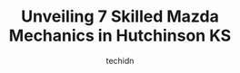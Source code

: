 ---
layout: ampstory
image: https://images.unsplash.com/photo-1553440569-bcc63803a83d?ixlib=rb-4.0.3&ixid=MnwxMjA3fDB8MHxwaG90by1wYWdlfHx8fGVufDB8fHx8&auto=format&fit=crop&w=640&h=853&q=80
author: techidn
featured: false
description: Searching for the finest Mazda Mechanic in Hutchinson KS, USA? Look no further than the 7 best Mazda Mechanic in the area, where youll find a team of highly qualified professionals ready to
title: Unveiling 7 Skilled Mazda Mechanics in Hutchinson KS
cover:
   title: Unveiling 7 Skilled Mazda Mechanics in Hutchinson KS
   subtitle: Rickpate
   background: https://images.unsplash.com/photo-1553440569-bcc63803a83d?ixlib=rb-4.0.3&ixid=MnwxMjA3fDB8MHxwaG90by1wYWdlfHx8fGVufDB8fHx8&auto=format&fit=crop&w=640&h=853&q=80

pages: 
 - layout: thirds
   top: <h1>#1 Midway Motors Chevrolet of Hutchinson</h1>
   bottom: "<p>Thank you Spencer Golden for helping us, its nice to have a salesman treat you as a friend and actually help you. You helped us find the vehicle that was right for us.</p>"
   background: https://www.knot35.com/toplist/wp-content/uploads/2023/06/best-mazda-mechanic-1-in-hutchinson-ks-1685834600.jpeg
   backgroundblur: true
 - layout: thirds
   top: <h1>#2 Allen Samuels Chrysler Jeep Dodge Ram of Hutchinson</h1>
   bottom: "<p>1421 E 30th Ave, Hutchinson, KS 67502, United States</p>"
   background: https://www.knot35.com/toplist/wp-content/uploads/2023/06/best-mazda-mechanic-2-in-hutchinson-ks-1685834601.jpeg
   cta:
      link: https://www.knot35.com/toplist/unveiling-7-skilled-mazda-mechanics-in-hutchinson-ks/
      text: Unveiling 7 Skilled Mazda Mechanics in Hutchinson KS
 - layout: thirds
   top: <h1>#3 Red Rock Auto Center, Inc.</h1>
   bottom: "<p>200 N Main St, South Hutchinson, KS 67505, United States</p>"
   background: https://www.knot35.com/toplist/wp-content/uploads/2023/06/best-mazda-mechanic-3-in-hutchinson-ks-1685834601.jpeg
   cta:
      link: https://www.knot35.com/toplist/unveiling-7-skilled-mazda-mechanics-in-hutchinson-ks/
      text: Unveiling 7 Skilled Mazda Mechanics in Hutchinson KS
 - layout: thirds
   top: <h1>#4 Weber Auto Glass</h1>
   bottom: "<p>1111 E 30th Ave, Hutchinson, KS 67502, United States</p>"
   background: https://plus.unsplash.com/premium_photo-1664640458616-3c74f8cb4589?ixlib=rb-4.0.3&ixid=MnwxMjA3fDB8MHxwaG90by1wYWdlfHx8fGVufDB8fHx8&auto=format&fit=crop&w=640&h=853&q=80
   cta:
      link: https://www.knot35.com/toplist/unveiling-7-skilled-mazda-mechanics-in-hutchinson-ks/
      text: Unveiling 7 Skilled Mazda Mechanics in Hutchinson KS
 - layout: thirds
   top: <h1>#5 Matts Auto</h1>
   bottom: "<p>827 Grant St, Hutchinson, KS 67501, United States</p>"
   background: https://images.unsplash.com/photo-1524169358666-79f22534bc6e?ixlib=rb-4.0.3&ixid=MnwxMjA3fDB8MHxwaG90by1wYWdlfHx8fGVufDB8fHx8&auto=format&fit=crop&w=640&h=853&q=80
   cta:
      link: https://www.knot35.com/toplist/unveiling-7-skilled-mazda-mechanics-in-hutchinson-ks/
      text: Unveiling 7 Skilled Mazda Mechanics in Hutchinson KS
 - layout: thirds
   top: <h1>#6 Bob Goertz Auto Repair, Inc.</h1>
   bottom: "<p>101 E Sherman St, Hutchinson, KS 67501, United States</p>"
   background: https://images.unsplash.com/photo-1561679660-d00ee1e0dc8e?ixlib=rb-4.0.3&ixid=MnwxMjA3fDB8MHxwaG90by1wYWdlfHx8fGVufDB8fHx8&auto=format&fit=crop&w=640&h=853&q=80
   cta:
      link: https://www.knot35.com/toplist/unveiling-7-skilled-mazda-mechanics-in-hutchinson-ks/
      text: Unveiling 7 Skilled Mazda Mechanics in Hutchinson KS
 - layout: thirds
   top: <h1>#7 Fairview Service Center</h1>
   bottom: "<p>6805 KS-61, Hutchinson, KS 67501, United States</p>"
   background: https://images.unsplash.com/photo-1534312527009-56c7016453e6?ixlib=rb-4.0.3&ixid=MnwxMjA3fDB8MHxwaG90by1wYWdlfHx8fGVufDB8fHx8&auto=format&fit=crop&w=640&h=853&q=80
   cta:
      link: https://www.knot35.com/toplist/unveiling-7-skilled-mazda-mechanics-in-hutchinson-ks/
      text: Unveiling 7 Skilled Mazda Mechanics in Hutchinson KS
 - layout: thirds
   middle: Continue reading...
   background: https://images.unsplash.com/photo-1489648022186-8f49310909a0?ixlib=rb-4.0.3&ixid=MnwxMjA3fDB8MHxwaG90by1wYWdlfHx8fGVufDB8fHx8&auto=format&fit=crop&w=640&h=853&q=80
   cta:
      link: https://www.knot35.com/toplist/unveiling-7-skilled-mazda-mechanics-in-hutchinson-ks/
      text: Unveiling 7 Skilled Mazda Mechanics in Hutchinson KS
      
---